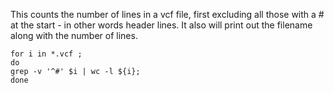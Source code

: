 This counts the number of lines in a vcf file, first excluding all those with a # at the start - in other words header lines. It also will print out the filename along with the number of lines. 
```
for i in *.vcf ;
do
grep -v '^#' $i | wc -l ${i};
done
```

